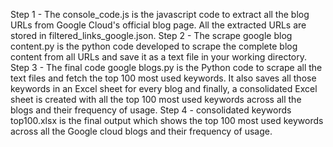 Step 1 - The console_code.js is the javascript code to extract all the blog URLs from Google Cloud's official blog page. All the extracted URLs are stored in filtered_links_google.json.
Step 2 - The scrape google blog content.py is the python code developed to scrape the complete blog content from all URLs and save it as a text file in your working directory.
Step 3 - The final code google blogs.py is the Python code to scrape all the text files and fetch the top 100 most used keywords. It also saves all those keywords in an Excel sheet for every blog and finally, a consolidated Excel sheet is created with all the top 100 most used keywords across all the blogs and their frequency of usage.
Step 4 - consolidated keywords top100.xlsx is the final output which shows the top 100 most used keywords across all the Google cloud blogs and their frequency of usage.
